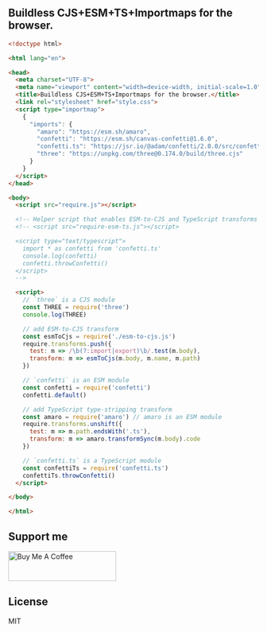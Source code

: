 ## Buildless CJS+ESM+TS+Importmaps for the browser.

```html
<!doctype html>

<html lang="en">

<head>
  <meta charset="UTF-8">
  <meta name="viewport" content="width=device-width, initial-scale=1.0">
  <title>Buildless CJS+ESM+TS+Importmaps for the browser.</title>
  <link rel="stylesheet" href="style.css">
  <script type="importmap">
    {
      "imports": {
        "amaro": "https://esm.sh/amaro",
        "confetti": "https://esm.sh/canvas-confetti@1.6.0",
        "confetti.ts": "https://jsr.io/@adam/confetti/2.0.0/src/confetti/confetti.ts",
        "three": "https://unpkg.com/three@0.174.0/build/three.cjs"
      }
    }
  </script>
</head>

<body>
  <script src="require.js"></script>

  <!-- Helper script that enables ESM-to-CJS and TypeScript transforms -->
  <!-- <script src="require-esm-ts.js"></script>

  <script type="text/typescript">
    import * as confetti from 'confetti.ts'
    console.log(confetti)
    confetti.throwConfetti()
  </script>
  -->

  <script>
    // `three` is a CJS module
    const THREE = require('three')
    console.log(THREE)

    // add ESM-to-CJS transform
    const esmToCjs = require('./esm-to-cjs.js')
    require.transforms.push({
      test: m => /\b(?:import|export)\b/.test(m.body),
      transform: m => esmToCjs(m.body, m.name, m.path)
    })

    // `confetti` is an ESM module
    const confetti = require('confetti')
    confetti.default()

    // add TypeScript type-stripping transform
    const amaro = require('amaro') // amaro is an ESM module
    require.transforms.unshift({
      test: m => m.path.endsWith('.ts'),
      transform: m => amaro.transformSync(m.body).code
    })

    // `confetti.ts` is a TypeScript module
    const confettiTs = require('confetti.ts')
    confettiTs.throwConfetti()
  </script>

</body>

</html>
```

## Support me

<a href="https://www.buymeacoffee.com/stagas" target="_blank"><img src="https://cdn.buymeacoffee.com/buttons/v2/default-red.png" alt="Buy Me A Coffee" style="height: 60px !important;width: 217px !important;" ></a>

## License

MIT
